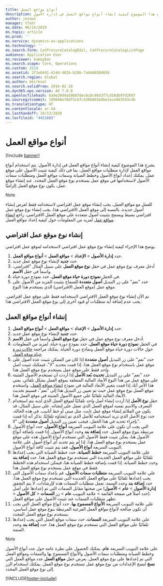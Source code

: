 ```yaml
---
title: أنواع مواقع العمل
description: يشرح هذا الموضوع كيفية إنشاء أنواع مواقع العمل في إدارة الأصول.
author: josaw1
manager: tfehr
ms.date: 06/24/2019
ms.topic: article
ms.prod: ''
ms.service: dynamics-ax-applications
ms.technology: ''
ms.search.form: CatProcureCatalogEdit, CatProcureCatalogListPage
audience: Application User
ms.reviewer: kamaybac
ms.search.scope: Core, Operations
ms.custom: 2214
ms.assetid: 2f3e0441-414d-402b-b28b-7ab0d650d658
ms.search.region: Global
ms.author: mkirknel
ms.search.validFrom: 2016-02-28
ms.dyn365.ops.version: AX 7.0.0
ms.openlocfilehash: ba9e29d4a59b07dec6c6c98d3f7cd16db97d2607
ms.sourcegitcommit: 199848e78df5cb7c439b001bdbe1ece963593cdb
ms.translationtype: HT
ms.contentlocale: ar-SA
ms.lasthandoff: 10/13/2020
ms.locfileid: "4421665"
---
```

# <a name="functional-location-types"></a>أنواع مواقع العمل

[!include [banner](../../includes/banner.md)]

 

يشرح هذا الموضوع كيفية إنشاء أنواع مواقع العمل في إدارة الأصول. يتم استخدام أنواع مواقع العمل لإدارة متطلبات مواقع العمل، بما في ذلك كيفية تثبيت الأصول على موقع عمل. يمكنك إعداد أنواع الأصول وخطط الصيانة وسمات مواقع العمل ومتطلبات سمات الأصول لاستخدامها في موقع عمل يستخدم نوع موقع العمل المحدد. عند إنشاء موقع عمل، يكون نوع موقع العمل إلزاميًا.

>[!NOTE] 
>للعمل مع مواقع العمل، يجب إنشاء موقع عمل افتراضي لاستخدامه فقط لغرض إنشاء أصول جديدة. بالنسبة إلى موقع العمل الافتراضي هذا، يجب إنشاء نوع موقع عمل افتراضي بسيط ويسمح بتثبيت أصول متعددة على موقع العمل الافتراضي. راجع [إنشاء مواقع عمل‬](../functional-locations/create-functional-locations.md) لمزيد من المعلومات حول كيفية إعداد مواقع العمل.

## <a name="create-a-default-functional-location-type"></a>إنشاء نوع موقع عمل افتراضي

يوضح هذا الإجراء كيفية إنشاء نوع موقع عمل افتراضي لاستخدامه لموقع عمل افتراضي.

1. حدد **إدارة الأصول** > **الإعداد** > **مواقع العمل** > **أنواع مواقع العمل**.
2. حدد **جديد** لإنشاء نوع موقع عمل جديد.
3. أدخل معرف نوع موقع عمل في حقل **نوع موقع العمل** على سبيل المثال "افتراضي، واسماً في حقل **الاسم**.
4. في الحقل **نموذج دورة حياة موقع العمل‬**، حدد نموذج دورة حياة.
5. حدد "نعم" على زر التبديل **أصول متعددة** للسماح بتثبيت المزيد من الأصول على موقع عمل (موقع العمل الافتراضي) الذي يستخدم هذا النوع.

تم الآن إنشاء نوع موقع العمل الافتراضي لاستخدامه فقط على موقع عمل افتراضي. يجب عدم إضافة أية متطلبات أو قيود أخرى إلى نوع موقع العمل الافتراضي هذا.


## <a name="create-functional-location-types"></a>إنشاء أنواع مواقع العمل

1. حدد **إدارة الأصول** > **الإعداد** > **مواقع العمل** > **أنواع مواقع العمل**.
2. حدد **جديد** لإنشاء نوع موقع عمل جديد.
3. أدخل معرف نوع موقع عمل في حقل **نوع موقع العمل** واسماً في حقل **الاسم**.
4. في الحقل **نموذج دورة حياة موقع العمل‬**، حدد نموذج دورة حياة. لمزيد من المعلومات حول حالات دورة حياة موقع العمل ونماذج دورة الحياة، يمكنك مراجعة [حالات دورة حياة موقع العمل‬](../setup-for-functional-locations/functional-location-stages.md).
5. حدد "نعم" على زر التبديل **أصول متعددة** إذا كان من الممكن تثبيت عدة أصول على موقع عمل باستخدام نوع موقع العمل هذا. إذا قمت بتحديد "لا"، فيمكنك تثبيت أصل *واحد* فقط على موقع عمل يستخدم نوع موقع العمل هذا.
6. حدد "نعم" على زر التبديل **تحديث بُعد الأصل‬** إذا أردت أن تستخدم الأصول المثبتة على موقع عمل من هذا النوع الأبعاد المالية المتعلقة بموقع العمل بشكل تلقائي. يعني هذا الأمر أنك إذا قمت بتغيير الأبعاد المالية في نموذج [إنشاء مواقع العمل](../functional-locations/create-functional-locations.md)، واستخدم موقع العمل نوع موقع عمل حيث تم تعيين زر التبديل هذا إلى "نعم"، فسيتم تحديث الأبعاد المالية تلقائيًا على جميع الأصول المثبتة في موقع العمل هذا.
7. يتم استخدام‏‎ حقل **نوع الأصل** إذا أردت إنشاء أصل *واحد* تلقائيًا لموقع العمل الذي لديه المعرف والاسم نفسه لموقع العمل الذي تعمل على إنشائه. على سبيل المثال، قد يكون من الملائم إنشاء موقع عمل ثابت، مثل مبنى أو خط أنابيب. في هذه الحالة، حدد نوع الأصل الذي تريد استخدامه للأصل الذي تم إنشاؤه تلقائيًا. تذكر أنه إذا قمت بإجراء تحديد في هذا الحقل، فيجب تعيين زر التبديل **أصول متعددة** إلى "لا".
8. على علامة التبويب السريعة **أنواع الأصول**، حدد أنواع الأصول‏‎ التي يجب أن تكون مرتبطة بنوع موقع العمل. حدد **إضافة بند** وحدد أنواع الأصول. إذا قمت بإضافة أنواع الأصول هنا، يمكن تثبيت فقط الأصول التي تستخدم أنواع الأصول هذه على موقع عمل يستخدم نوع موقع العمل هذا. إذا لم يتم تحديد أي أنواع أصول على علامة التبويب السريعة **أنواع الأصول**، فقد يتم تثبيت كافة أنواع الأصول.
9. على علامة التبويب السريعة **خطط الصيانة**، حدد خطط الصيانة التي يجب إعدادها تلقائيًا على مواقع العمل الجديدة التي تستخدم نوع موقع العمل هذا. حدد **إضافة بند** وحدد خطط الصيانة. إذا قمت بإضافة خطط الصيانة هنا، فيمكن استخدام هذه الخطط فقط في موقع عمل يستخدم نوع موقع العمل هذا.
10. على علامة التبويب السريعة **متطلبات سمات الأصول‬**، قم بإعداد سمات الأصول‬ التي يجب إعدادها تلقائيًا على مواقع العمل الجديدة التي تستخدم نوع موقع العمل هذا. حدد **إضافة بند** وحدد السمة. تعمل متطلبات السمات هذه كإرشادات. لا يتم التحقق من صحتها مقابل السمات التي تم إعدادها على أصل (**إدارة الأصول** > **عام** > **الأصول‏‎** > **كل الأصول‏‎** > حدد أصلاً في صفحة القائمة > علامة التبويب **عام** > زر **السمات**). تظهر متطلبات السمات عند تثبيت الأصول على مواقع العمل.
11. على علامة التبويب السريعة **الأنواع المسموح بها**، حدد أنواع مواقع العمل التي يجب أن تكون صالحة لأنواع مواقع العمل الفرعية المرتبطة بنوع موقع عمل أساسي، يستخدم نوع موقع العمل المحدد.
12. على علامة التبويب السريعة **السمات**، حدد سمات موقع العمل التي يجب إعدادها تلقائيًا على مواقع العمل التي تستخدم نوع موقع العمل هذا. حدد **إضافة بند** وحدد السمة.


>[!NOTE] 
>على علامة التبويب السريعة **عام**، يمكنك الحصول على نظرة عامة حول عدد أنواع الأصول وخطط الصيانة ومتطلبات سمات الأصول والأنواع المسموح بها والسمات ومواقع العمل التي تم إعدادها على نوع موقع العمل. يعرض حقل **مواقع العمل** عدد مواقع العمل التي تستخدم نوع موقع العمل. يمكنك استخدام الزر‏‎ **نسخ** لنسخ الإعدادات من نوع موقع عمل إلى نوع موقع العمل المحدد.


[!INCLUDE[footer-include](../../../includes/footer-banner.md)]